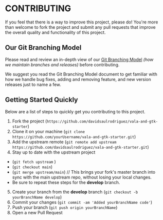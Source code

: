 # CONTRIBUTING

If you feel that there is a way to improve this project, please do! You're more than welcome to fork the project and submit any pull requests that improve the overall quality and functionality of this project.

## Our Git Branching Model

Please read and review an in-depth view of our [Git Branching Model][gitBranchingModel] _(how we maintain branches and releases)_ before contributing.

We suggest you read the Git Branching Model document to get familiar with how we handle bug fixes, adding and removing feature, and new version releases just to name a few.

## Getting Started Quickly

Below are a list of steps to quickly get you contributing to this project.

1. Fork the project (```https://github.com/davidsaulrodriguez/vala-and-gtk-starter```)
2. Clone it on your machine (```git clone https://github.com/yourUsername/vala-and-gtk-starter.git```)
3. Add the upstream remote (```git remote add upstream https://github.com/davidsaulrodriguez/vala-and-gtk-starter.git```)
4. Stay up to date with the upstream project
  - (```git fetch upstream``` )
  - (```git checkout main```)
  - (```git merge upstream/main```) // This brings your fork's master branch into sync with the main upstream repo, without losing your local changes.
  - Be sure to repeat these steps for the **develop** branch.
5. Create your branch from the **develop** branch (```git checkout -b yourBranchName develop```)
6. Commit your changes (```git commit -am 'Added yourBranchName code'```)
7. Push your branch (```git push origin yourBranchName```)
8. Open a new Pull Request

[gitBranchingModel]: ./docs/Branching_Model.md